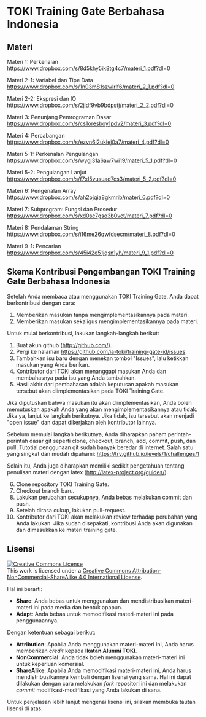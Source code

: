 # TOKI Training Gate Berbahasa Indonesia

## Materi

Materi 1: Perkenalan
https://www.dropbox.com/s/8d5khy5ik8tg4c7/materi_1.pdf?dl=0

Materi 2-1: Variabel dan Tipe Data
https://www.dropbox.com/s/1n03m81szwlrlf6/materi_2_1.pdf?dl=0

Materi 2-2: Ekspresi dan IO
https://www.dropbox.com/s/2jldf9vb9bdpstj/materi_2_2.pdf?dl=0

Materi 3: Penunjang Pemrograman Dasar
https://www.dropbox.com/s/cs1oresboy1pdv2/materi_3.pdf?dl=0

Materi 4: Percabangan
https://www.dropbox.com/s/ezvn6l2uklej0a7/materi_4.pdf?dl=0

Materi 5-1: Perkenalan Pengulangan
https://www.dropbox.com/s/wygj31a6aw7wi19/materi_5_1.pdf?dl=0

Materi 5-2: Pengulangan Lanjut
https://www.dropbox.com/s/f7xl5vusuad7cs3/materi_5_2.pdf?dl=0

Materi 6: Pengenalan Array
https://www.dropbox.com/s/ah2ojqia8gkmrib/materi_6.pdf?dl=0

Materi 7: Subprogram: Fungsi dan Prosedur
https://www.dropbox.com/s/xd0sc7gso3b0vct/materi_7.pdf?dl=0

Materi 8: Pendalaman String
https://www.dropbox.com/s/i16me26qwfdsecm/materi_8.pdf?dl=0

Materi 9-1: Pencarian
https://www.dropbox.com/s/45i42e51jqsn1yh/materi_9_1.pdf?dl=0

## Skema Kontribusi Pengembangan TOKI Training Gate Berbahasa Indonesia

Setelah Anda membaca atau menggunakan TOKI Training Gate, Anda dapat berkontribusi dengan cara:

1. Memberikan masukan tanpa mengimplementasikannya pada materi.
2. Memberikan masukan sekaligus mengimplementasikannya pada materi.

Untuk mulai berkontribusi, lakukan langkah-langkah berikut:

1. Buat akun github (http://github.com/).
2. Pergi ke halaman https://github.com/ia-toki/training-gate-id/issues.
3. Tambahkan isu baru dengan menekan tombol "Issues", lalu ketikkan masukan yang Anda berikan.
4. Kontributor dari TOKI akan menanggapi masukan Anda dan membahasnya pada isu yang Anda tambahkan.
5. Hasil akhir dari pembahasan adalah keputusan apakah masukan tersebut akan diimplementasikan pada TOKI Training Gate.

  Jika diputuskan bahwa masukan itu akan diimplementasikan, Anda boleh memutuskan apakah Anda yang akan mengimplementasikannya atau tidak. Jika ya, lanjut ke langkah berikutnya. Jika tidak, isu tersebut akan menjadi "open issue" dan dapat dikerjakan oleh kontributor lainnya.

  Sebelum memulai langkah berikutnya, Anda diharapkan paham perintah-perintah dasar git seperti clone, checkout, branch, add, commit, push, dan pull. Tutotial penggunaan git sudah banyak beredar di internet. Salah satu yang singkat dan mudah dipahami: https://try.github.io/levels/1/challenges/1

  Selain itu, Anda juga diharapkan memiliki sedikit pengetahuan tentang penulisan materi dengan latex (http://latex-project.org/guides/).

6. Clone repository TOKI Training Gate. 
7. Checkout branch baru.
8. Lakukan perubahan secukupnya, Anda bebas melakukan commit dan push.
9. Setelah dirasa cukup, lakukan pull-request.
10. Kontributor dari TOKI akan melakukan review terhadap perubahan yang Anda lakukan. Jika sudah disepakati, kontribusi Anda akan digunakan dan dimasukkan ke materi training gate.

## Lisensi

<a rel="license" href="http://creativecommons.org/licenses/by-nc-sa/4.0/"><img alt="Creative Commons License" style="border-width:0" src="https://i.creativecommons.org/l/by-nc-sa/4.0/88x31.png" /></a><br />This work is licensed under a <a rel="license" href="http://creativecommons.org/licenses/by-nc-sa/4.0/">Creative Commons Attribution-NonCommercial-ShareAlike 4.0 International License</a>.

Hal ini berarti:

- **Share**: Anda bebas untuk menggunakan dan mendistribusikan materi-materi ini pada media dan bentuk apapun.
- **Adapt**: Anda bebas untuk memodifikasi materi-materi ini pada penggunaannya.

Dengan ketentuan sebagai berikut:

- **Attribution**: Apabila Anda menggunakan materi-materi ini, Anda harus memberikan *credit* kepada **Ikatan Alumni TOKI**.
- **NonCommercial**: Anda tidak boleh menggunakan materi-materi ini untuk keperluan komersial.
- **ShareAlike**: Apabila Anda memodifikasi materi-materi ini, Anda harus mendistribusikannya kembali dengan lisensi yang sama. Hal ini dapat dilakukan dengan cara melakukan *fork* repositori ini dan melakukan *commit* modifikasi-modifikasi yang Anda lakukan di sana.

Untuk penjelasan lebih lanjut mengenai lisensi ini, silakan membuka tautan lisensi di atas.
